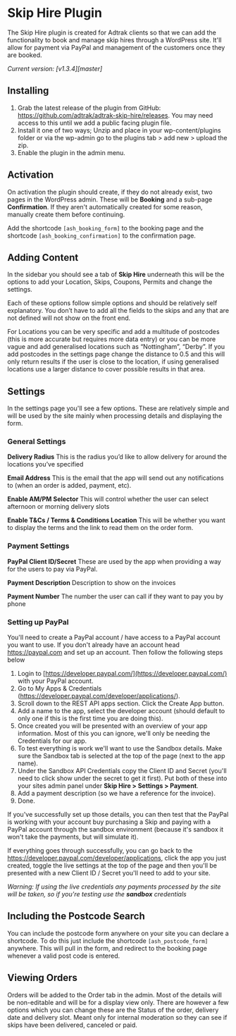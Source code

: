 # Skip Hire Plugin

The Skip Hire plugin is created for Adtrak clients so that we can add the functionality to book and manage skip hires through a WordPress site. It'll allow for payment via PayPal and management of the customers once they are booked.

*Current version: [v1.3.4][master]*

## Installing

1. Grab the latest release of the plugin from GitHub: https://github.com/adtrak/adtrak-skip-hire/releases. You may need access to this until we add a public facing plugin file.
2. Install it one of two ways; Unzip and place in your wp-content/plugins folder or via the wp-admin go to the plugins tab > add new > upload the zip.
3. Enable the plugin in the admin menu.

## Activation

On activation the plugin should create, if they do not already exist, two pages in the WordPress admin. These will be **Booking** and a sub-page **Confirmation**. If they aren't automatically created for some reason, manually create them before continuing.

Add the shortcode `[ash_booking_form]` to the booking page and the shortcode `[ash_booking_confirmation]` to the confirmation page.

## Adding Content

In the sidebar you should see a tab of **Skip Hire** underneath this will be the options to add your Location, Skips, Coupons, Permits and change the settings.

Each of these options follow simple options and should be relatively self explanatory. You don’t have to add all the fields to the skips and any that are not defined will not show on the front end.

For Locations you can be very specific and add a multitude of postcodes (this is more accurate but requires more data entry) or you can be more vague and add generalised locations such as “Nottingham”, “Derby”. If you add postcodes in the settings page change the distance to 0.5 and this will only return results if the user is close to the location, if using generalised locations use a larger distance to cover possible results in that area.

## Settings

In the settings page you'll see a few options. These are relatively simple and will be used by the site mainly when processing details and displaying the form.

### General Settings

**Delivery Radius**
This is the radius you’d like to allow delivery for around the locations you’ve specified

**Email Address**
This is the email that the app will send out any notifications to (when an order is added, payment, etc).

**Enable AM/PM Selector**
This will control whether the user can select afternoon or morning delivery slots

**Enable T&Cs / Terms & Conditions Location**
This will be whether you want to display the terms and the link to read them on the order form.

### Payment Settings

**PayPal Client ID/Secret**
These are used by the app when providing a way for the users to pay via PayPal.

**Payment Description**
Description to show on the invoices

**Payment Number**
The number the user can call if they want to pay you by phone

### Setting up PayPal

You'll need to create a PayPal account / have access to a PayPal account you want to use. If you don't already have an account head https://paypal.com and set up an account. Then follow the following steps below

1. Login to [https://developer.paypal.com/](https://developer.paypal.com/) with your PayPal account.
2. Go to My Apps & Credentials (https://developer.paypal.com/developer/applications/).
3. Scroll down to the REST API apps section. Click the Create App button.
4. Add a name to the app, select the developer account (should default to only one if this is the first time you are doing this).
5. Once created you will be presented with an overview of your app information. Most of this you can ignore, we'll only be needing the Credentials for our app.
6. To test everything is work we'll want to use the Sandbox details. Make sure the Sandbox tab is selected at the top of the page (next to the app name).
7. Under the Sandbox API Credentials copy the Client ID and Secret (you'll need to click show under the secret to get it first). Put both of these into your sites admin panel under **Skip Hire > Settings > Payment**.
8. Add a payment description (so we have a reference for the invoice).
9. Done.

If you've successfully set up those details, you can then test that the PayPal is working with your account buy purchasing a Skip and paying with a PayPal account through the sandbox environment (because it's sandbox it won't take the payments, but will simulate it).

If everything goes through successfully, you can go back to the https://developer.paypal.com/developer/applications, click the app you just created, toggle the live settings at the top of the page and then you'll be presented with a new Client ID / Secret you'll need to add to your site.

*Warning: If using the live credentials any payments processed by the site will be taken, so if you're testing use the **sandbox** credentials*

## Including the Postcode Search

You can include the postcode form anywhere on your site you can declare a shortcode. To do this just include the shortcode `[ash_postcode_form]` anywhere. This will pull in the form, and redirect to the booking page whenever a valid post code is entered.

## Viewing Orders

Orders will be added to the Order tab in the admin. Most of the details will be non-editable and will be for a display view only. There are however a few options which you can change these are the Status of the order, delivery date and delivery slot. Meant only for internal moderation so they can see if skips have been delivered, canceled or paid.
